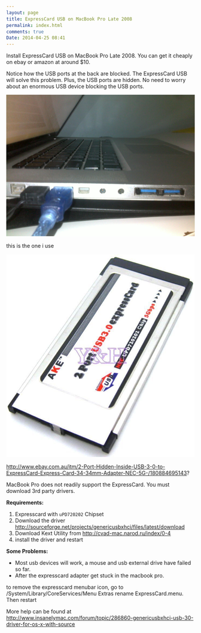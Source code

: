 ```yaml
---
layout: page
title: ExpressCard USB on MacBook Pro Late 2008
permalink: index.html
comments: true
Date: 2014-04-25 08:41 
---
```


Install ExpressCard USB on MacBook Pro Late 2008. You can get it cheaply on ebay or amazon at around $10. 

Notice how the USB ports at the back are blocked. The ExpressCard USB will solve this problem. Plus, the USB ports are hidden. No need to worry about an enormous USB device blocking the USB ports. 

![alt text](ExpressCard-USB-Blocked.jpg "ExpressCard USB Exhausted")

this is the one i use

![alt text](ExpressCard-USB.jpg "ExpressCard USB Exhausted")

http://www.ebay.com.au/itm/2-Port-Hidden-Inside-USB-3-0-to-ExpressCard-Express-Card-34-34mm-Adapter-NEC-5G-/180884695143?

MacBook Pro does not readily support the ExpressCard. You must download 3rd party drivers.

**Requirements:**

1. Expresscard with `uPD720202` Chipset
2. Download the driver http://sourceforge.net/projects/genericusbxhci/files/latest/download
3. Download Kext Utility from http://cvad-mac.narod.ru/index/0-4
4. install the driver and restart

**Some Problems:**
* Most usb devices will work, a mouse and usb external drive have failed so far.
* After the expresscard adapter get stuck in the macbook pro. 

to remove the expresscard menubar icon, go to /System/Library/CoreServices/Menu Extras rename ExpressCard.menu. Then restart

More help can be found at http://www.insanelymac.com/forum/topic/286860-genericusbxhci-usb-30-driver-for-os-x-with-source